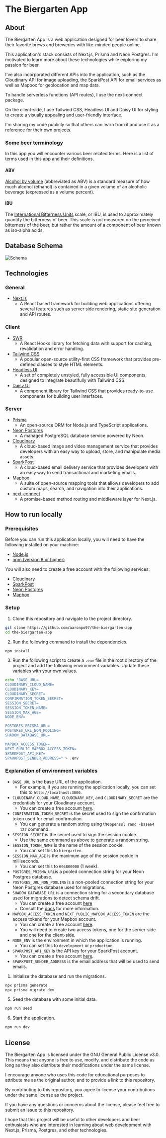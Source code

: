 # The Biergarten App

## About

The Biergarten App is a web application designed for beer lovers to share their favorite
brews and breweries with like-minded people online.

This application's stack consists of Next.js, Prisma and Neon Postgres. I'm motivated to
learn more about these technologies while exploring my passion for beer.

I've also incorporated different APIs into the application, such as the Cloudinary API for
image uploading, the SparkPost API for email services as well as Mapbox for geolocation
and map data.

To handle serverless functions (API routes), I use the next-connect package.

On the client-side, I use Tailwind CSS, Headless UI and Daisy UI for styling to create a
visually appealing and user-friendly interface.

I'm sharing my code publicly so that others can learn from it and use it as a reference
for their own projects.

### Some beer terminology

In this app you will encounter various beer related terms. Here is a list of terms used in
this app and their definitions.

#### ABV

[Alcohol by volume](https://en.wikipedia.org/wiki/Alcohol_by_volume) (abbreviated as ABV)
is a standard measure of how much alcohol (ethanol) is contained in a given volume of an
alcoholic beverage (expressed as a volume percent).

#### IBU

The
[International Bitterness Units](https://en.wikipedia.org/wiki/Beer_measurement#Bitterness)
scale, or IBU, is used to approximately quantify the bitterness of beer. This scale is not
measured on the perceived bitterness of the beer, but rather the amount of a component of
beer known as iso-alpha acids.

## Database Schema

![Schema](./schema.svg)

## Technologies

### General

- [Next.js](https://nextjs.org/)
  - A React based framework for building web applications offering several features such
    as server side rendering, static site generation and API routes.

### Client

- [SWR](https://swr.vercel.app/)
  - A React Hooks library for fetching data with support for caching, revalidation and
    error handling.
- [Tailwind CSS](https://tailwindcss.com/)
  - A popular open-source utility-first CSS framework that provides pre-defined classes to
    style HTML elements.
- [Headless UI](https://headlessui.dev/)
  - A set of completely unstyled, fully accessible UI components, designed to integrate
    beautifully with Tailwind CSS.
- [Daisy UI](https://daisyui.com/)
  - A component library for Tailwind CSS that provides ready-to-use components for
    building user interfaces.

### Server

- [Prisma](https://www.prisma.io/)
  - An open-source ORM for Node.js and TypeScript applications.
- [Neon Postgres](https://neon.tech/)
  - A managed PostgreSQL database service powered by Neon.
- [Cloudinary](https://cloudinary.com/)
  - A cloud-based image and video management service that provides developers with an easy
    way to upload, store, and manipulate media assets.
- [SparkPost](https://www.sparkpost.com/)
  - A cloud-based email delivery service that provides developers with an easy way to send
    transactional and marketing emails.
- [Mapbox](https://www.mapbox.com/)
  - A suite of open-source mapping tools that allows developers to add custom maps,
    search, and navigation into their applications.
- [next-connect](https://github.com/hoangvvo/next-connect#readme)
  - A promise-based method routing and middleware layer for Next.js.

## How to run locally

### Prerequisites

Before you can run this application locally, you will need to have the following installed
on your machine:

- [Node.js](https://nodejs.org/en/)
- [npm (version 8 or higher)](https://www.npmjs.com/get-npm)

You will also need to create a free account with the following services:

- [Cloudinary](https://cloudinary.com/users/register/free)
- [SparkPost](https://www.sparkpost.com/)
- [Neon Postgres](https://neon.tech/)
- [Mapbox](https://account.mapbox.com/auth/signup/)

### Setup

1. Clone this repository and navigate to the project directory.

```bash
git clone https://github.com/aaronpo97/the-biergarten-app
cd the-biergarten-app
```

2. Run the following command to install the dependencies.

```bash
npm install
```

3. Run the following script to create a `.env` file in the root directory of the project
   and add the following environment variables. Update these variables with your own
   values.

```bash
echo "BASE_URL=
CLOUDINARY_CLOUD_NAME=
CLOUDINARY_KEY=
CLOUDINARY_SECRET=
CONFIRMATION_TOKEN_SECRET=
SESSION_SECRET=
SESSION_TOKEN_NAME=
SESSION_MAX_AGE=
NODE_ENV=

POSTGRES_PRISMA_URL=
POSTGRES_URL_NON_POOLING=
SHADOW_DATABASE_URL=

MAPBOX_ACCESS_TOKEN=
NEXT_PUBLIC_MAPBOX_ACCESS_TOKEN=
SPARKPOST_API_KEY=
SPARKPOST_SENDER_ADDRESS=" > .env
```

### Explanation of environment variables

- `BASE_URL` is the base URL of the application.
  - For example, if you are running the application locally, you can set this to
    `http://localhost:3000`.
- `CLOUDINARY_CLOUD_NAME`, `CLOUDINARY_KEY`, and `CLOUDINARY_SECRET` are the credentials
  for your Cloudinary account.
  - You can create a free account [here](https://cloudinary.com/users/register/free).
- `CONFIRMATION_TOKEN_SECRET` is the secret used to sign the confirmation token used for
  email confirmation.
  - You can generate a random string using the`openssl rand -base64 127` command.
- `SESSION_SECRET` is the secret used to sign the session cookie.
  - Use the same command as above to generate a random string.
- `SESSION_TOKEN_NAME` is the name of the session cookie.
  - You can set this to `biergarten`.
- `SESSION_MAX_AGE` is the maximum age of the session cookie in milliseconds.
  - You can set this to `604800000` (1 week).
- `POSTGRES_PRISMA_URL`is a pooled connection string for your Neon Postgres database.
- `POSTGRES_URL_NON_POOLING` is a non-pooled connection string for your Neon Postgres
  database used for migrations.
- `SHADOW_DATABASE_URL` is a connection string for a secondary database used for
  migrations to detect schema drift.
  - You can create a free account [here](https://neon.tech)
  - Consult the [docs](https://neon.tech/docs/guides/prisma) for more information.
- `MAPBOX_ACCESS_TOKEN` and `NEXT_PUBLIC_MAPBOX_ACCESS_TOKEN` are the access tokens for
  your Mapbox account.
  - You can create a free account [here](https://account.mapbox.com/auth/signup/).
  - You will need to create two access tokens, one for the server-side and one for the
    client-side.
- `NODE_ENV` is the environment in which the application is running.
  - You can set this to `development` or `production`.
- `SPARKPOST_API_KEY` is the API key for your SparkPost account.
  - You can create a free account [here](https://www.sparkpost.com/).
- `SPARKPOST_SENDER_ADDRESS` is the email address that will be used to send emails.

1. Initialize the database and run the migrations.

```bash
npx prisma generate
npx prisma migrate dev
```

5. Seed the database with some initial data.

```bash
npm run seed
```

6. Start the application.

```bash
npm run dev
```

## License

The Biergarten App is licensed under the GNU General Public License v3.0. This means that
anyone is free to use, modify, and distribute the code as long as they also distribute
their modifications under the same license.

I encourage anyone who uses this code for educational purposes to attribute me as the
original author, and to provide a link to this repository.

By contributing to this repository, you agree to license your contributions under the same
license as the project.

If you have any questions or concerns about the license, please feel free to submit an
issue to this repository.

I hope that this project will be useful to other developers and beer enthusiasts who are
interested in learning about web development with Next.js, Prisma, Postgres, and other
technologies.
